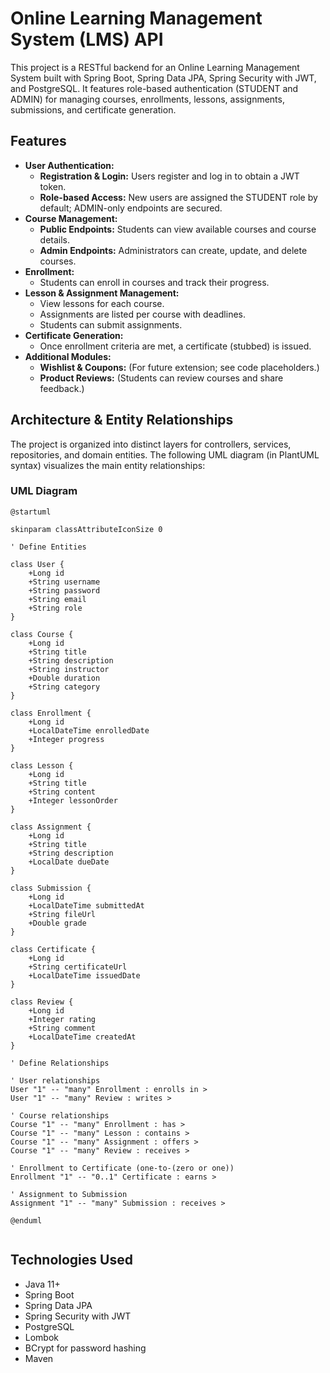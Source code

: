 # Online Learning Management System (LMS) API

This project is a RESTful backend for an Online Learning Management System built with Spring Boot, Spring Data JPA, Spring Security with JWT, and PostgreSQL. It features role-based authentication (STUDENT and ADMIN) for managing courses, enrollments, lessons, assignments, submissions, and certificate generation.

## Features

- **User Authentication:**
  - **Registration & Login:** Users register and log in to obtain a JWT token.
  - **Role-based Access:** New users are assigned the STUDENT role by default; ADMIN-only endpoints are secured.
- **Course Management:**
  - **Public Endpoints:** Students can view available courses and course details.
  - **Admin Endpoints:** Administrators can create, update, and delete courses.
- **Enrollment:**
  - Students can enroll in courses and track their progress.
- **Lesson & Assignment Management:**
  - View lessons for each course.
  - Assignments are listed per course with deadlines.
  - Students can submit assignments.
- **Certificate Generation:**
  - Once enrollment criteria are met, a certificate (stubbed) is issued.
- **Additional Modules:**
  - **Wishlist & Coupons:** (For future extension; see code placeholders.)
  - **Product Reviews:** (Students can review courses and share feedback.)

## Architecture & Entity Relationships

The project is organized into distinct layers for controllers, services, repositories, and domain entities. The following UML diagram (in PlantUML syntax) visualizes the main entity relationships:

### UML Diagram

```mermaid
@startuml

skinparam classAttributeIconSize 0

' Define Entities

class User {
    +Long id
    +String username
    +String password
    +String email
    +String role
}

class Course {
    +Long id
    +String title
    +String description
    +String instructor
    +Double duration
    +String category
}

class Enrollment {
    +Long id
    +LocalDateTime enrolledDate
    +Integer progress
}

class Lesson {
    +Long id
    +String title
    +String content
    +Integer lessonOrder
}

class Assignment {
    +Long id
    +String title
    +String description
    +LocalDate dueDate
}

class Submission {
    +Long id
    +LocalDateTime submittedAt
    +String fileUrl
    +Double grade
}

class Certificate {
    +Long id
    +String certificateUrl
    +LocalDateTime issuedDate
}

class Review {
    +Long id
    +Integer rating
    +String comment
    +LocalDateTime createdAt
}

' Define Relationships

' User relationships
User "1" -- "many" Enrollment : enrolls in >
User "1" -- "many" Review : writes >

' Course relationships
Course "1" -- "many" Enrollment : has >
Course "1" -- "many" Lesson : contains >
Course "1" -- "many" Assignment : offers >
Course "1" -- "many" Review : receives >

' Enrollment to Certificate (one-to-(zero or one))
Enrollment "1" -- "0..1" Certificate : earns >

' Assignment to Submission
Assignment "1" -- "many" Submission : receives >

@enduml


```

## Technologies Used
 - Java 11+
 - Spring Boot
 - Spring Data JPA
 - Spring Security with JWT
 - PostgreSQL
 - Lombok
 - BCrypt for password hashing
 - Maven
